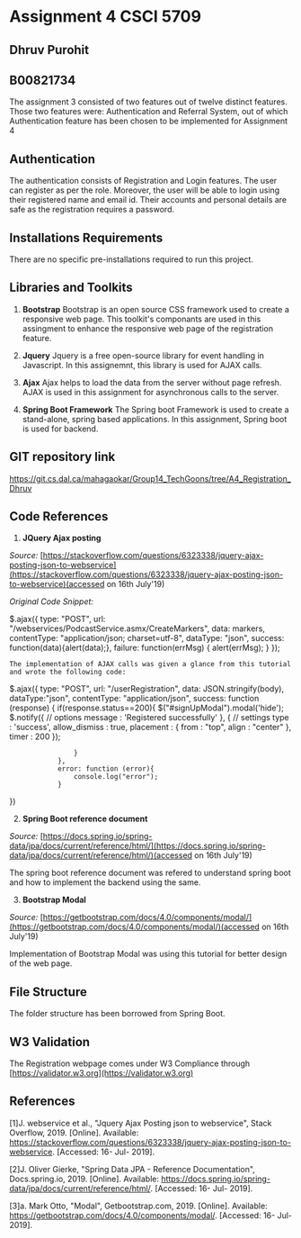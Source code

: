 # Assignment 4 CSCI 5709
## Dhruv Purohit
## B00821734

The assignment 3 consisted of two features out of twelve distinct features.
Those two features were: Authentication and Referral System, out of which Authentication feature has been chosen to be implemented for Assignment 4

## Authentication

The authentication consists of Registration and Login features. The user can register as per the role. Moreover, the user will be able to login using their registered name and email id. Their accounts and personal details are safe as the registration requires a password.

## Installations Requirements

There are no specific pre-installations required to run this project.

## Libraries and Toolkits

1. **Bootstrap**
    Bootstrap is an open source CSS framework used to create a responsive web page. This toolkit's componants are used in this assingment to enhance the responsive web page of the registration feature.

 2. **Jquery**
    Jquery is a free open-source library for event handling in Javascript. In this assignemnt, this library is used for AJAX calls. 

 3. **Ajax**
    Ajax helps to load the data from the server without page refresh. AJAX is used in this assignment for asynchronous calls to the server. 

 4. **Spring Boot Framework**
    The Spring boot Framework is used to create a stand-alone, spring based applications. In this assignment, Spring boot is used for backend.

## GIT repository link

https://git.cs.dal.ca/mahagaokar/Group14_TechGoons/tree/A4_Registration_Dhruv

## Code References

1. **JQuery Ajax posting**

*Source:* [https://stackoverflow.com/questions/6323338/jquery-ajax-posting-json-to-webservice](https://stackoverflow.com/questions/6323338/jquery-ajax-posting-json-to-webservice)(accessed on 16th July'19)

*Original Code Snippet:*

 $.ajax({
        type: "POST",
        url: "/webservices/PodcastService.asmx/CreateMarkers",
        data: markers,
        contentType: "application/json; charset=utf-8",
        dataType: "json",
        success: function(data){alert(data);},
        failure: function(errMsg) {
            alert(errMsg);
        }
  });

```
The implementation of AJAX calls was given a glance from this tutorial and wrote the following code:
```

 $.ajax({
				type: "POST",
				url: "/userRegistration",
				data: JSON.stringify(body),
				dataType:"json",
				contentType: "application/json",
				success: function (response) {
					if(response.status==200){
						$("#signUpModal").modal('hide');
						$.notify({
							// options
							message : 'Registered successfully'
						}, {
							// settings
							type : 'success',
							allow_dismiss : true,
							placement : {
								from : "top",
								align : "center"
							},
							timer : 200
						});	
								
					}
				},
				error: function (error){
					console.log("error");
				}

 })

 2. **Spring Boot reference document**

 *Source:* [https://docs.spring.io/spring-data/jpa/docs/current/reference/html/](https://docs.spring.io/spring-data/jpa/docs/current/reference/html/)(accessed on 16th July'19)

The spring boot reference document was refered to understand spring boot and how to implement the backend using the same.

3. **Bootstrap Modal**

 *Source:* [https://getbootstrap.com/docs/4.0/components/modal/](https://getbootstrap.com/docs/4.0/components/modal/)(accessed on 16th July'19)

Implementation of Bootstrap Modal was using this tutorial for better design of the web page.


## File Structure

The folder structure has been borrowed from Spring Boot.

## W3 Validation

The Registration webpage comes under W3 Compliance through [https://validator.w3.org](https://validator.w3.org)

## References

[1]J. webservice et al., "Jquery Ajax Posting json to webservice", Stack Overflow, 2019. [Online]. Available: https://stackoverflow.com/questions/6323338/jquery-ajax-posting-json-to-webservice. [Accessed: 16- Jul- 2019].

[2]J. Oliver Gierke, "Spring Data JPA - Reference Documentation", Docs.spring.io, 2019. [Online]. Available: https://docs.spring.io/spring-data/jpa/docs/current/reference/html/. [Accessed: 16- Jul- 2019].

[3]a. Mark Otto, "Modal", Getbootstrap.com, 2019. [Online]. Available: https://getbootstrap.com/docs/4.0/components/modal/. [Accessed: 16- Jul- 2019].

